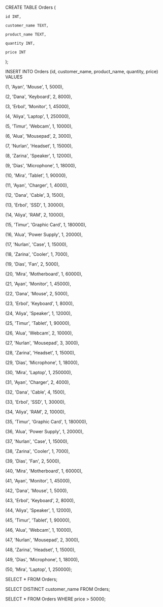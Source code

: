 
CREATE TABLE Orders (

    id INT,

    customer_name TEXT,

    product_name TEXT,

    quantity INT,

    price INT

);

INSERT INTO Orders (id, customer_name, product_name, quantity, price) VALUES

(1, 'Ayan', 'Mouse', 1, 5000),

(2, 'Dana', 'Keyboard', 2, 8000),

(3, 'Erbol', 'Monitor', 1, 45000),

(4, 'Aliya', 'Laptop', 1, 250000),

(5, 'Timur', 'Webcam', 1, 10000),

(6, 'Alua', 'Mousepad', 2, 3000),

(7, 'Nurlan', 'Headset', 1, 15000),

(8, 'Zarina', 'Speaker', 1, 12000),

(9, 'Dias', 'Microphone', 1, 18000),

(10, 'Mira', 'Tablet', 1, 90000),

(11, 'Ayan', 'Charger', 1, 4000),

(12, 'Dana', 'Cable', 3, 1500),

(13, 'Erbol', 'SSD', 1, 30000),

(14, 'Aliya', 'RAM', 2, 10000),

(15, 'Timur', 'Graphic Card', 1, 180000),

(16, 'Alua', 'Power Supply', 1, 20000),

(17, 'Nurlan', 'Case', 1, 15000),

(18, 'Zarina', 'Cooler', 1, 7000),

(19, 'Dias', 'Fan', 2, 5000),

(20, 'Mira', 'Motherboard', 1, 60000),

(21, 'Ayan', 'Monitor', 1, 45000),

(22, 'Dana', 'Mouse', 2, 5000),

(23, 'Erbol', 'Keyboard', 1, 8000),

(24, 'Aliya', 'Speaker', 1, 12000),

(25, 'Timur', 'Tablet', 1, 90000),

(26, 'Alua', 'Webcam', 2, 10000),

(27, 'Nurlan', 'Mousepad', 3, 3000),

(28, 'Zarina', 'Headset', 1, 15000),

(29, 'Dias', 'Microphone', 1, 18000),

(30, 'Mira', 'Laptop', 1, 250000),

(31, 'Ayan', 'Charger', 2, 4000),

(32, 'Dana', 'Cable', 4, 1500),

(33, 'Erbol', 'SSD', 1, 30000),

(34, 'Aliya', 'RAM', 2, 10000),

(35, 'Timur', 'Graphic Card', 1, 180000),

(36, 'Alua', 'Power Supply', 1, 20000),

(37, 'Nurlan', 'Case', 1, 15000),

(38, 'Zarina', 'Cooler', 1, 7000),

(39, 'Dias', 'Fan', 2, 5000),

(40, 'Mira', 'Motherboard', 1, 60000),

(41, 'Ayan', 'Monitor', 1, 45000),

(42, 'Dana', 'Mouse', 1, 5000),

(43, 'Erbol', 'Keyboard', 2, 8000),

(44, 'Aliya', 'Speaker', 1, 12000),

(45, 'Timur', 'Tablet', 1, 90000),

(46, 'Alua', 'Webcam', 1, 10000),

(47, 'Nurlan', 'Mousepad', 2, 3000),

(48, 'Zarina', 'Headset', 1, 15000),

(49, 'Dias', 'Microphone', 1, 18000),

(50, 'Mira', 'Laptop', 1, 250000);

SELECT * FROM Orders;

SELECT DISTINCT customer_name FROM Orders;

SELECT * FROM Orders WHERE price > 50000;
